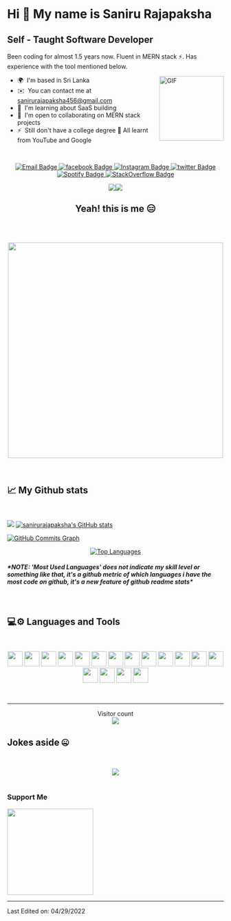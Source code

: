 
Hi 👋 My name is Saniru Rajapaksha
==================================

Self - Taught Software Developer
--------------------------------
Been coding for almost 1.5 years now. Fluent in MERN stack ⚡. Has experience with the tool mentioned below.

<img align="right" height="150rem" alt="GIF" src="https://media.giphy.com/media/ZVik7pBtu9dNS/giphy.gif" />

* 🌍  I'm based in Sri Lanka
* ✉️  You can contact me at [sanirurajapaksha456@gmail.com](mailto:sanirurajapaksha456@gmail.com)
* 🧠  I'm learning about SaaS building
* 🤝  I'm open to collaborating on MERN stack projects
* ⚡  Still don't have a college degree 🤫 All learnt from YouTube and Google

<br>
<p align="center">
  <a target="_blank" href="mailto:sanirurajapaksha456@gmail.com">
   <img src="https://img.shields.io/badge/Gmail-D14836?style=for-the-badge&logo=gmail&logoColor=white" alt="Email Badge">
  </a>
  <a target="_blank" href="https://www.facebook.com/saniru.rajapaksha.5/">
   <img src="https://img.shields.io/badge/Facebook-1877F2?style=for-the-badge&logo=facebook&logoColor=white" alt="facebook Badge">
  </a>
  <a target="_blank" href="https://www.instagram.com/_saniru_rajapaksha_/">
   <img src="https://img.shields.io/badge/Instagram-E4405F?style=for-the-badge&logo=instagram&logoColor=white" alt="Instagram Badge">
  </a>
  <a target="_blank" href="https://twitter.com/SaniruRajapaks2">
   <img src="https://img.shields.io/badge/Twitter-1DA1F2?style=for-the-badge&logo=twitter&logoColor=white" alt="twitter Badge">
  </a>
  <a target="_blank" href="https://open.spotify.com/user/zfm2dj0blp1rl8y4w5n2ifiy0?si=fc3ace7ade984bb9">
   <img src="https://img.shields.io/badge/Spotify-1ED760?&style=for-the-badge&logo=spotify&logoColor=white" alt="Spotify Badge">
  </a>
  <a target="_blank" href="https://stackoverflow.com/users/14895464/saniru-rajapaksha">
   <img src="https://img.shields.io/badge/Stack_Overflow-FE7A16?style=for-the-badge&logo=stack-overflow&logoColor=white" alt="StackOverflow Badge">
  </a>
</p>

<p align="center">
 <a href="https://www.twitter.com/snru_vevo" target="_blank" rel="noreferrer"><img
 src="https://img.shields.io/twitter/follow/snru_vevo?logo=twitter&style=for-the-badge&color=0891b2&labelColor=1c1917"
 /></a><a href="https://www.github.com/sanirurajapaksha" target="_blank" rel="noreferrer"><img
 src="https://img.shields.io/github/followers/sanirurajapaksha?logo=github&style=for-the-badge&color=0891b2&labelColor=1c1917" /></a>
</p>

<h2 align="center">Yeah! this is me 😑</h2>
<br>
<br>
<p align="center"><img src="https://media.giphy.com/media/Ah3zHH7hvsSB2/giphy.gif" width="500px"></p>
<br>


<h2>📈 My Github stats</h2>
<br>

<p align="left">
 <a href="http://www.github.com/sanirurajapaksha"><img src="https://github-readme-streak-stats.herokuapp.com/?user=sanirurajapaksha&stroke=ffffff&background=1c1917&ring=0891b2&fire=0891b2&currStreakNum=ffffff&currStreakLabel=0891b2&sideNums=ffffff&sideLabels=ffffff&dates=ffffff&hide_border=true" /></a>
 <a href="http://www.github.com/sanirurajapaksha" align="right"><img src="https://github-readme-stats.vercel.app/api?username=sanirurajapaksha&show_icons=true&hide=&count_private=true&title_color=0891b2&text_color=ffffff&icon_color=0891b2&bg_color=1c1917&hide_border=true&show_icons=true" alt="sanirurajapaksha's GitHub stats" /></a>
</p>


<a href="http://www.github.com/sanirurajapaksha" align="center"><img src="https://activity-graph.herokuapp.com/graph?username=sanirurajapaksha&bg_color=1c1917&color=ffffff&line=0891b2&point=ffffff&area_color=1c1917&area=true&hide_border=true&custom_title=GitHub%20Commits%20Graph" alt="GitHub Commits Graph" /></a>

<p align="center">
 <a href="https://github.com/sanirurajapaksha" align="center"><img src="https://github-readme-stats.vercel.app/api/top-langs/?username=sanirurajapaksha&langs_count=10&title_color=0891b2&text_color=ffffff&icon_color=0891b2&bg_color=1c1917&hide_border=true&locale=en&custom_title=Top%20%Languages" alt="Top Languages" /></a>
</p>

</p>

<h5><i>*NOTE: 'Most Used Languages' does not indicate my skill level or something like that, it's a github metric of which languages i have the most code on github, it's a new feature of github readme stats*</i></h5>

<br>

  <h2>💻⚙ Languages and Tools </h2>
   <br>
   <p align="center"> 
     <img height="35rem" src="https://img.shields.io/badge/React-20232A?style=for-the-badge&logo=react&logoColor=61DAFB" />
     <img height="35rem" src="https://img.shields.io/badge/React_Native-20232A?style=for-the-badge&logo=react&logoColor=61DAFB" />
     <img height="35rem" src="https://img.shields.io/badge/JavaScript-F7DF1E?style=for-the-badge&logo=javascript&logoColor=black" />
     <img height="35rem" src="https://img.shields.io/badge/HTML5-E34F26?style=for-the-badge&logo=html5&logoColor=white" />
     <img height="35rem" src="https://img.shields.io/badge/CSS3-1572B6?style=for-the-badge&logo=css3&logoColor=white" />
     <img height="35rem" src="https://img.shields.io/badge/Tailwind_CSS-38B2AC?style=for-the-badge&logo=tailwind-css&logoColor=white" />
     <img height="35rem" src="https://img.shields.io/badge/Redux-593D88?style=for-the-badge&logo=redux&logoColor=white" />
     <img height="35rem" src="https://img.shields.io/badge/React_Router-CA4245?style=for-the-badge&logo=react-router&logoColor=white" />
     <img height="35rem" src="https://img.shields.io/badge/MongoDB-4EA94B?style=for-the-badge&logo=mongodb&logoColor=white" />
     <img height="35rem" src="https://img.shields.io/badge/Google_Cloud-4285F4?style=for-the-badge&logo=google-cloud&logoColor=white" />
     <img height="35rem" src="https://img.shields.io/badge/Gatsby-663399?style=for-the-badge&logo=gatsby&logoColor=white" />
     <img height="35rem" src="https://img.shields.io/badge/Dart-0175C2?style=for-the-badge&logo=dart&logoColor=white" />
     <img height="35rem" src="https://img.shields.io/badge/Python-14354C?style=for-the-badge&logo=python&logoColor=white" />
     <img height="35rem" src="https://img.shields.io/badge/Node.js-43853D?style=for-the-badge&logo=node.js&logoColor=white" />
     <img height="35rem" src="https://img.shields.io/badge/Flutter-02569B?style=for-the-badge&logo=flutter&logoColor=white" />
     <img height="35rem" src="https://img.shields.io/badge/Heroku-430098?style=for-the-badge&logo=heroku&logoColor=white" />
     <img height="35rem" src="https://img.shields.io/badge/PostgreSQL-316192?style=for-the-badge&logo=postgresql&logoColor=white" />
   </p>

<br />

-----

 <p align="center"> 
  Visitor count<br>
  <img src="https://profile-counter.glitch.me/sanirurajapaksha/count.svg" />
 </p>

<h2>Jokes aside 🤐</h2>
 <br>
 <p align="center"><img align="center" src="https://readme-jokes.vercel.app/api" />
 <br>
 <br>

### Support Me
<a href="https://www.buymeacoffee.com/snru"><img src="https://cdn.buymeacoffee.com/buttons/v2/default-yellow.png" width="200" /></a>

---

Last Edited on: 04/29/2022
